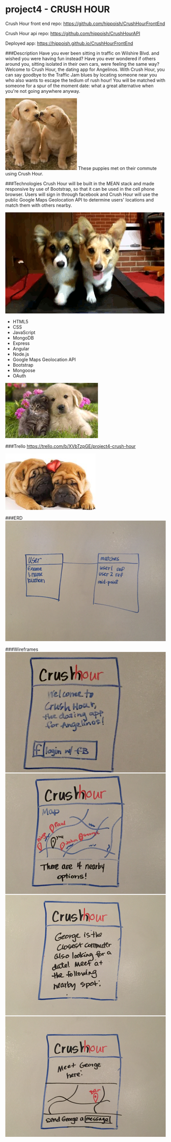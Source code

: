 # project4 - CRUSH HOUR

Crush Hour front end repo: https://github.com/hippoish/CrushHourFrontEnd

Crush Hour api repo: https://github.com/hippoish/CrushHourAPI

Deployed app: https://hippoish.github.io/CrushHourFrontEnd


###Description
Have you ever been sitting in traffic on Wilshire Blvd. and wished you were having fun instead? Have you ever wondered if others around you, sitting isolated in their own cars, were feeling the same way? Welcome to Crush Hour, the dating app for Angelinos. With Crush Hour, you can say goodbye to the Traffic Jam blues by locating someone near you who also wants to escape the tedium of rush hour! You will be matched with someone for a spur of the moment date: what a great alternative when you're not going anywhere anyway.

![Puppies In Love](assets/puppies.jpeg)
These puppies met on their commute using Crush Hour.

###Technologies
Crush Hour will be built in the MEAN stack and made responsive by use of Bootstrap, so that it can be used in the cell phone browser. Users will sign in through facebook and Crush Hour will use the public Google Maps Geolocation API to determine users' locations and match them with others nearby.

![Puppies In Love](assets/corgistreadmill.gif)

- HTML5
- CSS
- JavaScript
- MongoDB
- Express
- Angular
- Node.js
- Google Maps Geolocation API
- Bootstrap
- Mongoose
- OAuth

![Puppies In Love](assets/puppies2.jpeg)

###Trello
https://trello.com/b/XVbTzpGE/project4-crush-hour

![Puppies In Love](assets/download.jpeg)

###ERD
![ERD](assets/erd.jpg)

###Wireframes
![Landing Page](assets/crushhourlanding.JPG)
![Neaby Commuters](assets/crushhournearby.JPG)
![Match](assets/crushhourmatch.JPG)
![Meeting Place](assets/crushhourmeetplace.JPG)
